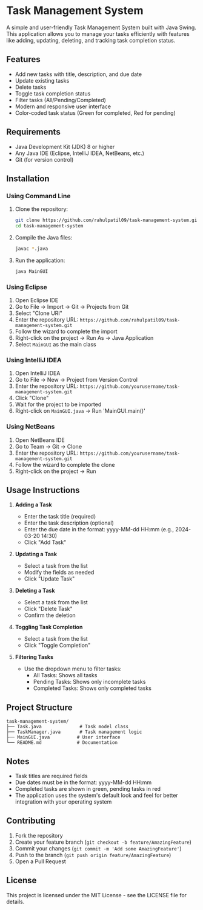 # Task Management System

A simple and user-friendly Task Management System built with Java Swing. This application allows you to manage your tasks efficiently with features like adding, updating, deleting, and tracking task completion status.

## Features

- Add new tasks with title, description, and due date
- Update existing tasks
- Delete tasks
- Toggle task completion status
- Filter tasks (All/Pending/Completed)
- Modern and responsive user interface
- Color-coded task status (Green for completed, Red for pending)

## Requirements

- Java Development Kit (JDK) 8 or higher
- Any Java IDE (Eclipse, IntelliJ IDEA, NetBeans, etc.)
- Git (for version control)

## Installation

### Using Command Line

1. Clone the repository:
   ```bash
   git clone https://github.com/rahulpatil09/task-management-system.git
   cd task-management-system
   ```

2. Compile the Java files:
   ```bash
   javac *.java
   ```

3. Run the application:
   ```bash
   java MainGUI
   ```

### Using Eclipse

1. Open Eclipse IDE
2. Go to File → Import → Git → Projects from Git
3. Select "Clone URI"
4. Enter the repository URL: `https://github.com/rahulpatil09/task-management-system.git`
5. Follow the wizard to complete the import
6. Right-click on the project → Run As → Java Application
7. Select `MainGUI` as the main class

### Using IntelliJ IDEA

1. Open IntelliJ IDEA
2. Go to File → New → Project from Version Control
3. Enter the repository URL: `https://github.com/yourusername/task-management-system.git`
4. Click "Clone"
5. Wait for the project to be imported
6. Right-click on `MainGUI.java` → Run 'MainGUI.main()'

### Using NetBeans

1. Open NetBeans IDE
2. Go to Team → Git → Clone
3. Enter the repository URL: `https://github.com/yourusername/task-management-system.git`
4. Follow the wizard to complete the clone
5. Right-click on the project → Run

## Usage Instructions

1. **Adding a Task**
   - Enter the task title (required)
   - Enter the task description (optional)
   - Enter the due date in the format: yyyy-MM-dd HH:mm (e.g., 2024-03-20 14:30)
   - Click "Add Task"

2. **Updating a Task**
   - Select a task from the list
   - Modify the fields as needed
   - Click "Update Task"

3. **Deleting a Task**
   - Select a task from the list
   - Click "Delete Task"
   - Confirm the deletion

4. **Toggling Task Completion**
   - Select a task from the list
   - Click "Toggle Completion"

5. **Filtering Tasks**
   - Use the dropdown menu to filter tasks:
     - All Tasks: Shows all tasks
     - Pending Tasks: Shows only incomplete tasks
     - Completed Tasks: Shows only completed tasks

## Project Structure

```
task-management-system/
├── Task.java              # Task model class
├── TaskManager.java       # Task management logic
├── MainGUI.java          # User interface
└── README.md             # Documentation
```

## Notes

- Task titles are required fields
- Due dates must be in the format: yyyy-MM-dd HH:mm
- Completed tasks are shown in green, pending tasks in red
- The application uses the system's default look and feel for better integration with your operating system

## Contributing

1. Fork the repository
2. Create your feature branch (`git checkout -b feature/AmazingFeature`)
3. Commit your changes (`git commit -m 'Add some AmazingFeature'`)
4. Push to the branch (`git push origin feature/AmazingFeature`)
5. Open a Pull Request

## License

This project is licensed under the MIT License - see the LICENSE file for details. 
